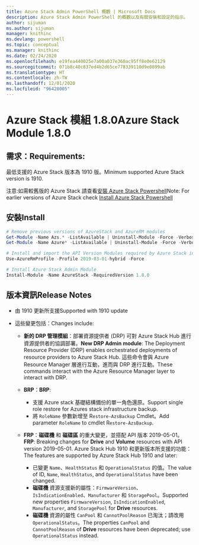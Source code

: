 ```yaml
---
title: Azure Stack Admin PowerShell 概觀 | Microsoft Docs
description: Azure Stack Admin PowerShell 的概觀以及有關安裝和設定的指示。
author: sijuman
ms.author: sijuman
manager: knithinc
ms.devlang: powershell
ms.topic: conceptual
ms.manager: knithinc
ms.date: 02/24/2020
ms.openlocfilehash: e19fea440025e7a00a037e360ac95ff8e0e62129
ms.sourcegitcommit: 071b8c40c837ed4b2d65ce778339110d9e0899ab
ms.translationtype: HT
ms.contentlocale: zh-TW
ms.lasthandoff: 12/01/2020
ms.locfileid: "96428005"
---
```

# <a name="azure-stack-module-180"></a><span data-ttu-id="17b9b-103">Azure Stack 模組 1.8.0</span><span class="sxs-lookup"><span data-stu-id="17b9b-103">Azure Stack Module 1.8.0</span></span>

## <a name="requirements"></a><span data-ttu-id="17b9b-104">需求：</span><span class="sxs-lookup"><span data-stu-id="17b9b-104">Requirements:</span></span>

<span data-ttu-id="17b9b-105">最低支援的 Azure Stack 版本為 1910 版。</span><span class="sxs-lookup"><span data-stu-id="17b9b-105">Minimum supported Azure Stack version is 1910.</span></span>

<span data-ttu-id="17b9b-106">注意:如需較舊版的 Azure Stack 請查看[安裝 Azure Stack Powershell](/azure/azure-stack/azure-stack-powershell-install#install-azure-stack-powershell)</span><span class="sxs-lookup"><span data-stu-id="17b9b-106">Note: For earlier versions of Azure Stack check [Install Azure Stack Powershell](/azure/azure-stack/azure-stack-powershell-install#install-azure-stack-powershell)</span></span>

## <a name="install"></a><span data-ttu-id="17b9b-107">安裝</span><span class="sxs-lookup"><span data-stu-id="17b9b-107">Install</span></span>

```powershell
# Remove previous versions of AzureStack and AzureRM modules
Get-Module -Name Azs.* -ListAvailable | Uninstall-Module -Force -Verbose
Get-Module -Name Azure* -ListAvailable | Uninstall-Module -Force -Verbose

# Install and import the API Version Modules required by Azure Stack into the current PowerShell session.
Use-AzureRmProfile -Profile 2019-03-01-hybrid -Force

# Install Azure Stack Admin Module
Install-Module -Name AzureStack -RequiredVersion 1.8.0
```

## <a name="release-notes"></a><span data-ttu-id="17b9b-108">版本資訊</span><span class="sxs-lookup"><span data-stu-id="17b9b-108">Release Notes</span></span>

* <span data-ttu-id="17b9b-109">由 1910 更新所支援</span><span class="sxs-lookup"><span data-stu-id="17b9b-109">Supported with 1910 update</span></span>
* <span data-ttu-id="17b9b-110">這些變更包括：</span><span class="sxs-lookup"><span data-stu-id="17b9b-110">Changes include:</span></span>

    - <span data-ttu-id="17b9b-111">**新的 DRP 管理模組**：部署資源提供者 (DRP) 可對 Azure Stack Hub 進行資源提供者的協調部署。</span><span class="sxs-lookup"><span data-stu-id="17b9b-111">**New DRP Admin module**: The Deployment Resource Provider (DRP) enables orchestrated deployments of resource providers to Azure Stack Hub.</span></span> <span data-ttu-id="17b9b-112">這些命令會與 Azure Resource Manager 層進行互動，進而與 DRP 進行互動。</span><span class="sxs-lookup"><span data-stu-id="17b9b-112">These commands interact with the Azure Resource Manager layer to interact with DRP.</span></span>

    - <span data-ttu-id="17b9b-113">**BRP**：</span><span class="sxs-lookup"><span data-stu-id="17b9b-113">**BRP**:</span></span>
        - <span data-ttu-id="17b9b-114">支援 Azure stack 基礎結構備份的單一角色還原。</span><span class="sxs-lookup"><span data-stu-id="17b9b-114">Support single role restore for Azures stack infrastructure backup.</span></span>
        - <span data-ttu-id="17b9b-115">將 `RoleName` 參數新增至 R`estore-AzsBackup` Cmdlet。</span><span class="sxs-lookup"><span data-stu-id="17b9b-115">Add parameter `RoleName` to cmdlet R`estore-AzsBackup`.</span></span>

    - <span data-ttu-id="17b9b-116">**FRP**：**磁碟機** 和 **磁碟區** 的重大變更，並搭配 API 版本 2019-05-01。</span><span class="sxs-lookup"><span data-stu-id="17b9b-116">**FRP**: Breaking changes for **Drive** and **Volume** resources with API version 2019-05-01.</span></span> <span data-ttu-id="17b9b-117">Azure Stack Hub 1910 和更新版本所支援的功能：</span><span class="sxs-lookup"><span data-stu-id="17b9b-117">The features are supported by Azure Stack Hub 1910 and later:</span></span>
        - <span data-ttu-id="17b9b-118">已變更 `Name`、`HealthStatus` 和 `OperationalStatus` 的值。</span><span class="sxs-lookup"><span data-stu-id="17b9b-118">The value of ID, `Name`, `HealthStatus`, and `OperationalStatus` have been changed.</span></span>
        - <span data-ttu-id="17b9b-119">**磁碟機** 資源支援新的屬性：`FirmwareVersion`、`IsIndicationEnabled`、`Manufacturer` 和 `StoragePool`。</span><span class="sxs-lookup"><span data-stu-id="17b9b-119">Supported new properties `FirmwareVersion`, `IsIndicationEnabled`, `Manufacturer`, and `StoragePool` for **Drive** resources.</span></span>
        - <span data-ttu-id="17b9b-120">**磁碟機** 資源的屬性 `CanPool` 和 `CannotPoolReason` 已淘汰；請改用 `OperationalStatus`。</span><span class="sxs-lookup"><span data-stu-id="17b9b-120">The properties `CanPool` and `CannotPoolReason` of **Drive** resources have been deprecated; use `OperationalStatus` instead.</span></span>